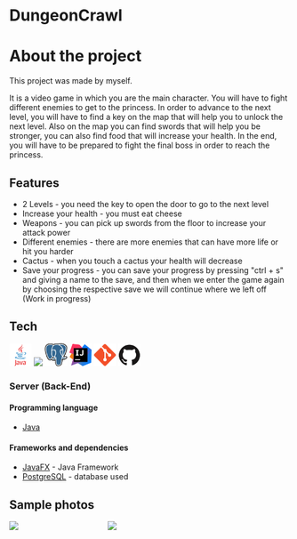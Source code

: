 # DungeonCrawl

# About the project

This project was made by myself.

It is a video game in which you are the main character. You will have to fight different enemies to get to the princess. In order to advance to the next level, you will have to find a key on the map that will help you to unlock the next level. Also on the map you can find swords that will help you be stronger, you can also find food that will increase your health. In the end, you will have to be prepared to fight the final boss in order to reach the princess.

## Features

- 2 Levels - you need the key to open the door to go to the next level
- Increase your health - you must eat cheese
- Weapons - you can pick up swords from the floor to increase your attack power
- Different enemies - there are more enemies that can have more life or hit you harder
- Cactus - when you touch a cactus your health will decrease
- Save your progress - you can save your progress by pressing "ctrl + s" and giving a name to the save, and then when we enter the game again by choosing the respective save we will continue where we left off (Work in progress)




## Tech
<p align="left">

<img src="https://raw.githubusercontent.com/SidorAndrei/SidorAndrei/master/assets/java-logo.svg" height="auto" width="40">

<img src="https://i.imgur.com/Ir6bIfc.png" height="auto" width="40">

<img src="https://raw.githubusercontent.com/SidorAndrei/SidorAndrei/master/assets/Postgresql_elephant.svg" height="auto" width="40">

<img src="https://raw.githubusercontent.com/SidorAndrei/SidorAndrei/master/assets/IntelliJ_IDEA_Icon.svg" height="auto" width="40">

<img src="https://raw.githubusercontent.com/SidorAndrei/SidorAndrei/master/assets/git-original.svg" height="auto" width="40">

<img src="https://raw.githubusercontent.com/SidorAndrei/SidorAndrei/master/assets/github-original.svg" height="auto" width="40">
</p>

### Server (Back-End)
#### Programming language
- [Java](https://www.java.com/)


#### Frameworks and dependencies
- [JavaFX](https://openjfx.io/) - Java Framework
- [PostgreSQL](https://www.postgresql.org/) - database used




## Sample photos

<div style="display: grid; grid-template-columns: auto auto auto;column-gap: 10px;row-gap: 10px">
    <img src="https://i.imgur.com/scE4OWN.png" height="auto" width="100%">
    <img src="https://i.imgur.com/oehpVos.png" height="auto" width="100%">
</div>
